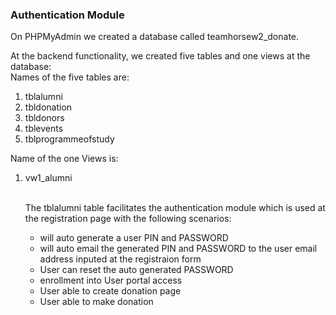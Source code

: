 <h3>Authentication Module</h3>

On PHPMyAdmin we created a database called teamhorsew2_donate.

At the backend functionality, we created five tables and one views at the database:<br>
Names of the five tables are:
<ol>
<li>tblalumni</li>
<li>tbldonation</li>
<li>tbldonors</li>
<li>tblevents</li>
<li>tblprogrammeofstudy</li>
</ol>

Name of the one Views is:
<ol>
<li>vw1_alumni</li>
<br>
<p>The tblalumni table facilitates the authentication module which is used at the registration page with the following scenarios:</p>
<ul>
<li>will auto generate a user PIN and PASSWORD</li>
<li>will auto email the generated PIN and PASSWORD to the user email address inputed at the registraion form</li>
<li>User can reset the auto generated PASSWORD</li>
<li>enrollment into User portal access</li>
<li>User able to create donation page</li>
<li>User able to make donation</li>
</ul>
